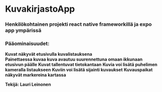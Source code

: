 # KuvakirjastoApp 


### Henkilökohtainen projekti react native frameworkillä ja expo app ympärissä


### Pääominaisuudet:

**Kuvat näkyvät etusivulla kuvalistauksena**	
**Painettaessa kuvaa kuva avautuu suurennettuna omaan ikkunaan etusivun päälle**
**Kuvat tallentuvat tietokantaan**
**Kuvia voi lisätä puhelimen kameralla listaukseen**
**Kuviin voi lisätä sijainti kuvaukset**
**Kuvauspaikat näkyvät markereina kartassa**


**Tekijä: Lauri Leinonen**